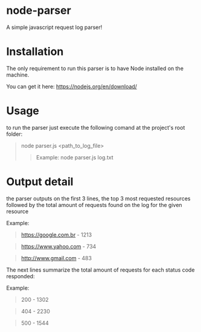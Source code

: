 # node-parser

A simple javascript request log parser!

# Installation

The only requirement to run this parser is to have Node installed on the machine.

You can get it here: https://nodejs.org/en/download/

# Usage

to run the parser just execute the following comand at the project's root folder:

> node parser.js <path_to_log_file>
>> Example: node parser.js log.txt

# Output detail

the parser outputs on the first 3 lines, the top 3 most requested resources followed by the total amount of requests found on the log for the given resource

Example:
>https://google.com.br - 1213

>https://www.yahoo.com - 734

>http://www.gmail.com - 483

The next lines summarize the total amount of requests for each status code responded:

Example:
>200 - 1302

>404 - 2230

>500 - 1544
